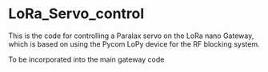 # LoRa_Servo_control

This is the code for controlling a Paralax servo on the LoRa nano Gateway, which is based on using the Pycom LoPy device for the RF blocking system.

To be incorporated into the main gateway code